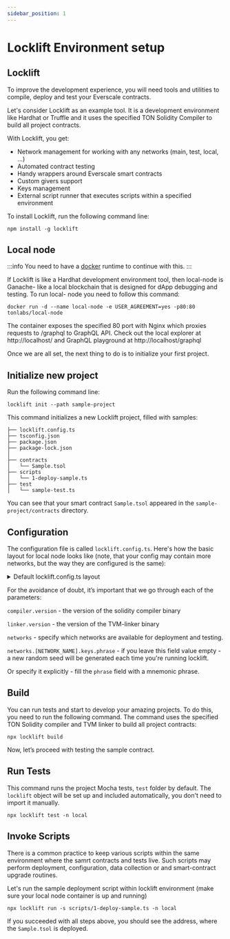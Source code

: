 ```yaml
---
sidebar_position: 1
---
```


# Locklift Environment setup


## Locklift

To improve the development experience, you will need tools and utilities to compile, deploy and test your Everscale contracts.

Let's consider Locklift as an example tool. It is a development environment like Hardhat or Truffle and it uses the specified TON Solidity Compiler to build all project contracts.

With Locklift, you get:
- Network management for working with any networks (main, test, local, ...)
- Automated contract testing
- Handy wrappers around Everscale smart contracts
- Custom givers support
- Keys management
- External script runner that executes scripts within a specified environment

To install Locklift, run the following command line:

```shell
npm install -g locklift
```

## Local node

:::info
You need to have a [docker](https://www.docker.com/) runtime to continue with this.
:::

If Locklift is like a Hardhat development environment tool, then local-node is Ganache- like a local blockchain that is designed for dApp debugging and testing. To run local- node you need to follow this command:

```shell
docker run -d --name local-node -e USER_AGREEMENT=yes -p80:80 tonlabs/local-node
```

The container exposes the specified 80 port with Nginx which proxies requests to /graphql to GraphQL API. Check out the local explorer at http://localhost/ and GraphQL playground at http://localhost/graphql


Once we are all set, the next thing to do is to initialize your first project.

## Initialize new project

Run the following command line:

```shell
locklift init --path sample-project
```

This command initializes a new Locklift project, filled with samples:

```
├── locklift.config.ts
├── tsconfig.json
├── package.json
├── package-lock.json
│
├── contracts
│   └── Sample.tsol
├── scripts
│   └── 1-deploy-sample.ts
├── test
│   └── sample-test.ts
```

You can see that your smart contract `Sample.tsol` appeared in the `sample-project/contracts` directory.

## Configuration

The configuration file is called `locklift.config.ts`. Here's how the basic layout for local node looks like (note, that your config may contain more networks, but the way they are configured is the same):

<details>
    <summary>Default locklift.config.ts layout</summary>

```typescript
import { LockliftConfig } from "locklift";
import { FactorySource } from "./build/factorySource";
declare global {
 const locklift: import("locklift").Locklift<FactorySource>;
}

const LOCAL_NETWORK_ENDPOINT = process.env.NETWORK_ENDPOINT || "http://localhost/graphql";
const DEV_NET_NETWORK_ENDPOINT = process.env.DEV_NET_NETWORK_ENDPOINT || "https://devnet-sandbox.evercloud.dev/graphql";
const VENOM_TESTNET_ENDPOINT = process.env.VENOM_TESTNET_ENDPOINT || "https://jrpc-testnet.venom.foundation/rpc";
const VENOM_TESTNET_TRACE_ENDPOINT = process.env.VENOM_TESTNET_TRACE_ENDPOINT || "https://gql-testnet.venom.foundation/graphql";
// Create your own link on https://dashboard.evercloud.dev/
const MAIN_NET_NETWORK_ENDPOINT = process.env.MAIN_NET_NETWORK_ENDPOINT || "https://mainnet.evercloud.dev/XXX/graphql";
const config: LockliftConfig = {
 compiler: {
  // Specify path to your TON-Solidity-Compiler
  // path: "/mnt/o/projects/broxus/TON-Solidity-Compiler/build/solc/solc",
  // Or specify version of compiler
  version: "0.62.0",
  // Specify config for extarnal contracts as in exapmple
  // externalContracts: {
  //  "node_modules/broxus-ton-tokens-contracts/build": ['TokenRoot', 'TokenWallet']
  // }
 },
 linker: {
  // Specify path to your stdlib
  // lib: "/mnt/o/projects/broxus/TON-Solidity-Compiler/lib/stdlib_sol.tvm",
  // // Specify path to your Linker
  // path: "/mnt/o/projects/broxus/TVM-linker/target/release/tvm_linker",
  // Or specify version of linker
  version: "0.15.48",
 },
 networks: {
  local: {
   // Specify connection settings for https://github.com/broxus/everscale-standalone-client/
   connection: {
    id: 1,
    group: "localnet",
    type: "graphql",
    data: {
     endpoints: [LOCAL_NETWORK_ENDPOINT],
     latencyDetectionInterval: 1000,
     local: true,
    },
   },
   // This giver is default local-node giverV2
   giver: {
    // Check if you need provide custom giver
    address: "0:ece57bcc6c530283becbbd8a3b24d3c5987cdddc3c8b7b33be6e4a6312490415",
    key: "172af540e43a524763dd53b26a066d472a97c4de37d5498170564510608250c3",
   },
   tracing: {
    endpoint: LOCAL_NETWORK_ENDPOINT,
   },
   keys: {
    // Use everdev to generate your phrase
    // !!! Never commit it in your repos !!!
    // phrase: "action inject penalty envelope rabbit element slim tornado dinner pizza off blood",
    amount: 20,
   },
  },

  // ... (configs for other networks go here)
```

</details>

For the avoidance of doubt, it’s important that we go through each of the parameters:

`compiler.version` - the version of the solidity compiler binary

`linker.version` - the version of the TVM-linker binary

`networks` - specify which networks are available for deployment and testing.

`networks.[NETWORK_NAME].keys.phrase` - if you leave this field value empty - a new random seed will be generated each time you're running locklift.

Or specify it explicitly - fill the `phrase` field with a mnemonic phrase.

## Build

You can run tests and start to develop your amazing projects. To do this, you need to run the following command. The command uses the specified TON Solidity compiler and TVM linker to build all project contracts:

```shell
npx locklift build
```

Now, let’s proceed with testing the sample contract.

## Run Tests

This command runs the project Mocha tests, `test` folder by default. The `locklift` object will be set up and included automatically, you don't need to import it manually.

```shell
npx locklift test -n local
```

## Invoke Scripts

There is a common practice to keep various scripts within the same environment where the samrt contracts and tests live. Such scripts may perform deployment, configuration, data collection or and smart-contract upgrade routines.

Let's run the sample deployment script within locklift environment (make sure your local node container is up and running)

```shell
npx locklift run -s scripts/1-deploy-sample.ts -n local
```

If you succeeded with all steps above, you should see the address, where the `Sample.tsol` is deployed.
